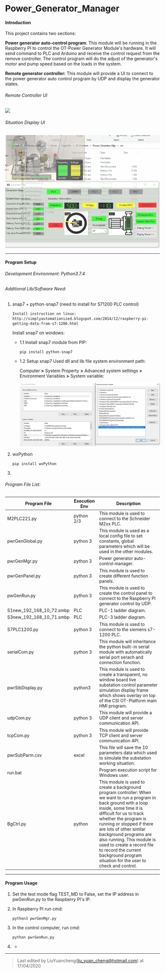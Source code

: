 # Power_Generator_Manager
#### Introduction

This project contains two sections:

**Power generator auto-control program**: This module will be running in the Raspberry PI to control the OT-Power Generator Module's hardware. It will send command to PLC and Arduino and receive the control request from the remove controller. The control program will do the adjust of the generator's motor and pump speed based on the loads in the system. 

**Remote generator controller:** This module will provide a UI to connect to the power generator auto control program by UDP and display the generator states.

###### Remote Controller UI 

![](doc/newUI.jpg)

###### Situation Display UI

![](doc/record.gif)

------

#### Program Setup

###### Development Environment: Python3.7.4

###### Additional Lib/Software Need:

1. snap7 + python-snap7 (need to install for S71200 PLC control)

   ```
   Install instruction on linux: 
   http://simplyautomationized.blogspot.com/2014/12/raspberry-pi-getting-data-from-s7-1200.html
   ```

   Install snap7 on windows: 

   - 1.1 Install snap7 module from PIP:

     ```
     pip install python-snap7
     ```

   - 1.2 Setup snap7 Used dll and lib file system environment path: 

     Computer **>** System Property **>** Advanced system settings **>** Environment Variables **>** System variable: 

     ![](doc/dll_Setup.png)

2. wxPython

   ```
   pip install wxPython
   ```

3. 

###### Program File List: 

| Program File             | Execution Env | Description                                                  |
| ------------------------ | ------------- | ------------------------------------------------------------ |
| M2PLC221.py              | python 2/3    | This module is used to connect to the Schneider M2xx PLC.    |
| pwrGenGlobal.py          | python 3      | This module is used as a local config file to set constants, global parameters which will be used in the other modules. |
| pwrGenMgr.py             | python 3      | Power generator auto-control manager.                        |
| pwrGenPanel.py           | python 3      | This module is used to create different function panels.     |
| pwGenRun.py              | python 3      | This module is used to create the control panel to connect to the Raspberry PI generator control by UDP. |
| S1new_192_168_10_72.smbp | PLC           | PLC-1 ladder diagram.                                        |
| S3new_192_168_10_71.smbp | PLC           | PLC-3 ladder diagram.                                        |
| S7PLC1200.py             | python 3      | This module is used to connect to the siemens s7-1200 PLC.   |
| serialCom.py             | python 3      | This module will inheritance the python built-in serial module with automatically serial port serach and connection function. |
| pwrSibDisplay.py         | python3       | This module is used to create a transparent, no window board live substation control parameter simulation display frame which shows overlay on top of the CSI OT-Platform main HMI program. |
| udpCom.py                | python 3      | This module will provide a UDP client and server communication API. |
| tcpCom.py                | python 3      | This module will provide TCP client and server communication API. |
| pwrSubParm.csv           | excel         | This file will save the 10 parameters data which used to simulate the substation working situation. |
| run.bat                  |               | Program execution script for Windows user.                   |
| BgCtrl.py                | python        | This module is used to create a background program controller: When we want to run a program in back ground with a loop inside, some time it is difficult for us to track whether the program is  running or stopped if there are lots of other similar background programs are also running. This module is used to create a record file to record the current background program situation for the user to check and control. |

------

#### Program Usage

1. Set the test mode flag TEST_MD to False, set the IP address in pwGenRun.py to the Raspberry PI's IP. 

2. In Raspberry PI run cmd: 

   ```
   python3 pwrGenMgr.py
   ```

3. In the control computer, run cmd: 

   ```
   python pwrGenRun.py
   ```

4. -

------

> Last edited by LiuYuancheng(liu_yuan_cheng@hotmail.com) at 17/04/2020